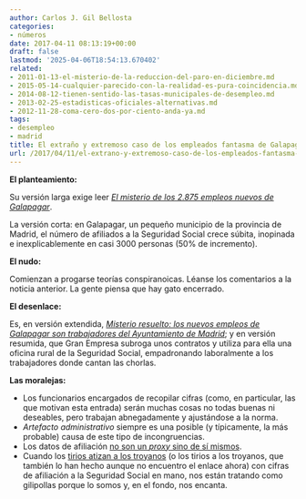 ```yaml
---
author: Carlos J. Gil Bellosta
categories:
- números
date: 2017-04-11 08:13:19+00:00
draft: false
lastmod: '2025-04-06T18:54:13.670402'
related:
- 2011-01-13-el-misterio-de-la-reduccion-del-paro-en-diciembre.md
- 2015-05-14-cualquier-parecido-con-la-realidad-es-pura-coincidencia.md
- 2014-08-12-tienen-sentido-las-tasas-municipales-de-desempleo.md
- 2013-02-25-estadisticas-oficiales-alternativas.md
- 2012-11-28-coma-cero-dos-por-ciento-anda-ya.md
tags:
- desempleo
- madrid
title: El extraño y extremoso caso de los empleados fantasma de Galapagar
url: /2017/04/11/el-extrano-y-extremoso-caso-de-los-empleados-fantasma-de-galapagar/
---
```


**El planteamiento:**

Su versión larga exige leer [_El misterio de los 2.875 empleos nuevos de Galapagar_](http://ccaa.elpais.com/ccaa/2017/02/17/madrid/1487328552_894716.html).

La versión corta: en Galapagar, un pequeño municipio de la provincia de Madrid, el número de afiliados a la Seguridad Social crece súbita, inopinada e inexplicablemente en casi 3000 personas (50% de incremento).

**El nudo:**

Comienzan a progarse teorías conspiranoicas. Léanse los comentarios a la noticia anterior. La gente piensa que hay gato encerrado.

**El desenlace:**

Es, en versión extendida, [_Misterio resuelto: los nuevos empleos de Galapagar son trabajadores del Ayuntamiento de Madrid_](http://ccaa.elpais.com/ccaa/2017/02/24/madrid/1487959899_191602.html); y en versión resumida, que Gran Empresa subroga unos contratos y utiliza para ella una oficina rural de la Seguridad Social, empadronando laboralmente a los trabajadores donde cantan las chorlas.

**Las moralejas:**

* Los funcionarios encargados de recopilar cifras (como, en particular, las que motivan esta entrada) serán muchas cosas no todas buenas ni deseables, pero trabajan abnegadamente y ajustándose a la norma.
* _Artefacto administrativo_ siempre es una posible (y típicamente, la más probable) causa de este tipo de incongruencias.
* Los datos de afiliación [no son un _proxy_ sino de sí mismos](https://datanalytics.com/2015/05/14/cualquier-parecido-con-la-realidad-es-pura-coincidencia/).
* Cuando los [tirios atizan a los troyanos](http://ecodiario.eleconomista.es/espana/noticias/8252941/03/17/Madrid-mato-asegura-que-en-la-capital-la-afiliacion-a-la-seguridad-crece-al-doble-que-en-la-comunidad-y-al-triple-que-en-espana.html) (o los tirios a los troyanos, que también lo han hecho aunque no encuentro el enlace ahora) con cifras de afiliación a la Seguridad Social en mano, nos están tratando como gilipollas porque lo somos y, en el fondo, nos encanta.